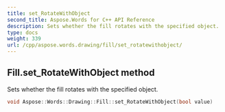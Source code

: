 ```yaml
---
title: set_RotateWithObject
second_title: Aspose.Words for C++ API Reference
description: Sets whether the fill rotates with the specified object. 
type: docs
weight: 339
url: /cpp/aspose.words.drawing/fill/set_rotatewithobject/
---
```

## Fill.set_RotateWithObject method


Sets whether the fill rotates with the specified object.

```cpp
void Aspose::Words::Drawing::Fill::set_RotateWithObject(bool value)
```

